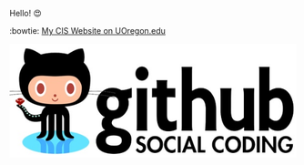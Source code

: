 Hello! :heart_eyes:

:bowtie: [My CIS Website on UOregon.edu](http://pages.uoregon.edu/graysonl/111/)

![github social coding logo](images/github-image.png)
